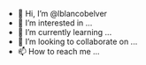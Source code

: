 - 👋 Hi, I’m @lblancobelver
- 👀 I’m interested in ...
- 🌱 I’m currently learning ...
- 💞️ I’m looking to collaborate on ...
- 📫 How to reach me ...

<!---
lblancobelver/lblancobelver is a ✨ special ✨ repository because its `README.md` (this file) appears on your GitHub profile.
You can click the Preview link to take a look at your changes.
--->
